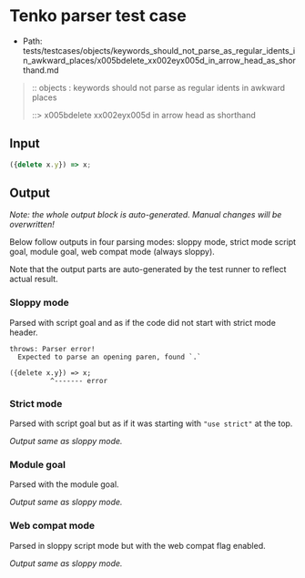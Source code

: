 # Tenko parser test case

- Path: tests/testcases/objects/keywords_should_not_parse_as_regular_idents_in_awkward_places/x005bdelete_xx002eyx005d_in_arrow_head_as_shorthand.md

> :: objects : keywords should not parse as regular idents in awkward places
>
> ::> x005bdelete xx002eyx005d in arrow head as shorthand

## Input

`````js
({delete x.y}) => x;
`````

## Output

_Note: the whole output block is auto-generated. Manual changes will be overwritten!_

Below follow outputs in four parsing modes: sloppy mode, strict mode script goal, module goal, web compat mode (always sloppy).

Note that the output parts are auto-generated by the test runner to reflect actual result.

### Sloppy mode

Parsed with script goal and as if the code did not start with strict mode header.

`````
throws: Parser error!
  Expected to parse an opening paren, found `.`

({delete x.y}) => x;
          ^------- error
`````

### Strict mode

Parsed with script goal but as if it was starting with `"use strict"` at the top.

_Output same as sloppy mode._

### Module goal

Parsed with the module goal.

_Output same as sloppy mode._

### Web compat mode

Parsed in sloppy script mode but with the web compat flag enabled.

_Output same as sloppy mode._
